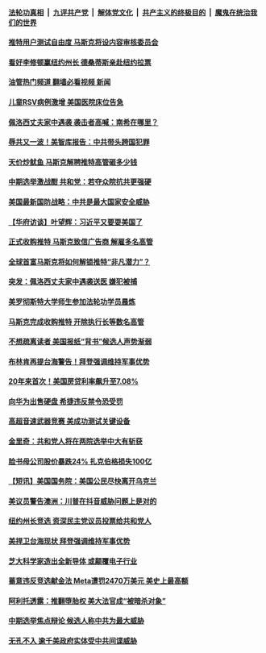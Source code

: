 ####  [法轮功真相](../../../../basic/blob/master/README.md?t=10292131) &nbsp;|&nbsp; [九评共产党](../../../../9ping.md/blob/master/README.md?t=10292131) &nbsp;|&nbsp; [解体党文化](../../../../jtdwh.md/blob/master/README.md?t=10292131)  &nbsp;|&nbsp; [共产主义的终极目的](../../../../gczydzjmd.md/blob/master/README.md?t=10292131) &nbsp;|&nbsp; [魔鬼在统治我们的世界](../../../../mgztzwmdsj.md/blob/master/README.md?t=10292131) 

#### [推特用户测试自由度 马斯克将设内容审核委员会](../pages/prog203/a103562901.md?t=10292131) 

#### [看好李修顿赢纽约州长 德桑蒂斯亲赴纽约拉票](../pages/prog203/a103562906.md?t=10292131) 

#### [油管热门频道 翻墙必看视频 新闻](http://209.250.226.216:81/youtube.html?10292131)

#### [儿童RSV病例激增 美国医院床位告急](../pages/prog203/a103562620.md?t=10292131) 

#### [佩洛西丈夫家中遇袭 袭击者高喊：南希在哪里？](../pages/prog203/a103562494.md?t=10292131) 

#### [辱共又一波！美智库报告：中共带头跨国犯罪](../pages/prog203/a103562509.md?t=10292131) 

#### [天价炒鱿鱼 马斯克解聘推特高管砸多少钱](../pages/prog203/a103562497.md?t=10292131) 

#### [中期选举激战酣 共和党：若夺众院抗共更强硬](../pages/prog203/a103562527.md?t=10292131) 

#### [美国最新国防战略：中共是最大国家安全威胁](../pages/prog203/a103562409.md?t=10292131) 

#### [【华府访谈】叶望辉：习近平又要耍美国了](../pages/prog203/a103562411.md?t=10292131) 

#### [正式收购推特 马斯克致信广告商 解雇多名高管](../pages/prog203/a103562417.md?t=10292131) 

#### [全球首富马斯克将如何解锁推特“非凡潜力”？](../pages/prog203/a103562216.md?t=10292131) 

#### [突发：佩洛西丈夫家中遇袭送医 嫌犯被捕](../pages/prog203/a103562172.md?t=10292131) 

#### [美罗彻斯特大学师生参加法轮功学员晨炼](../pages/prog203/a103561983.md?t=10292131) 

#### [马斯克完成收购推特 开除执行长等数名高管](../pages/prog203/a103561996.md?t=10292131) 

#### [不想疏离读者 美国报纸“背书”候选人声势渐弱](../pages/prog203/a103561846.md?t=10292131) 

#### [布林肯再提台海警告！拜登强调维持军事优势](../pages/prog203/a103561833.md?t=10292131) 

#### [20年来首次！美国房贷利率飙升至7.08%](../pages/prog203/a103561840.md?t=10292131) 

#### [向华为出售硬盘 希捷违反禁令恐受罚](../pages/prog203/a103561694.md?t=10292131) 

#### [高超音速武器竞赛 美成功测试关键设备](../pages/prog203/a103561689.md?t=10292131) 

#### [金里奇：共和党人将在两院选举中大有斩获](../pages/prog203/a103561603.md?t=10292131) 

#### [脸书母公司股价暴跌24% 扎克伯格损失100亿](../pages/prog203/a103561601.md?t=10292131) 

#### [【短讯】美国国务院：美国公民尽快离开乌克兰](../pages/prog203/a103561534.md?t=10292131) 

#### [美议员警告澳洲：川普在抖音威胁问题上是对的](../pages/prog203/a103561465.md?t=10292131) 

#### [纽约州长竞选 资深民主党议员投票给共和党人](../pages/prog203/a103561406.md?t=10292131) 

#### [美捍卫台海现状 拜登强调维持军事优势](../pages/prog203/a103561332.md?t=10292131) 

#### [芝大科学家造出全新导体 或颠覆电子行业](../pages/prog203/a103561257.md?t=10292131) 

#### [蓄意违反竞选献金法 Meta遭罚2470万美元 美史上最高额](../pages/prog203/a103561185.md?t=10292131) 

#### [阿利托透露：推翻堕胎权 美大法官成“被暗杀对象”](../pages/prog203/a103560989.md?t=10292131) 

#### [中期选举焦点辩论 候选人称中共为最大威胁](../pages/prog203/a103560857.md?t=10292131) 

#### [无孔不入 逾千美政府实体受中共间谍威胁](../pages/prog203/a103560831.md?t=10292131) 

<img src='http://gfw-breaker.win/goodnews/indexes/prog203.md' width='0px' height='0px'/>
